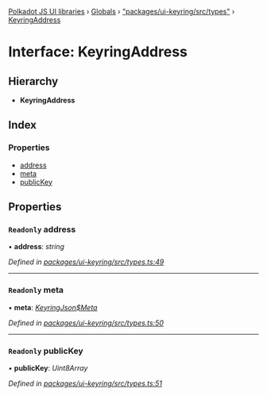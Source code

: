 [Polkadot JS UI libraries](../README.md) › [Globals](../globals.md) › ["packages/ui-keyring/src/types"](../modules/_packages_ui_keyring_src_types_.md) › [KeyringAddress](_packages_ui_keyring_src_types_.keyringaddress.md)

# Interface: KeyringAddress

## Hierarchy

* **KeyringAddress**

## Index

### Properties

* [address](_packages_ui_keyring_src_types_.keyringaddress.md#readonly-address)
* [meta](_packages_ui_keyring_src_types_.keyringaddress.md#readonly-meta)
* [publicKey](_packages_ui_keyring_src_types_.keyringaddress.md#readonly-publickey)

## Properties

### `Readonly` address

• **address**: *string*

*Defined in [packages/ui-keyring/src/types.ts:49](https://github.com/polkadot-js/ui/blob/262b8ad7/packages/ui-keyring/src/types.ts#L49)*

___

### `Readonly` meta

• **meta**: *[KeyringJson$Meta](_packages_ui_keyring_src_types_.keyringjson_meta.md)*

*Defined in [packages/ui-keyring/src/types.ts:50](https://github.com/polkadot-js/ui/blob/262b8ad7/packages/ui-keyring/src/types.ts#L50)*

___

### `Readonly` publicKey

• **publicKey**: *Uint8Array*

*Defined in [packages/ui-keyring/src/types.ts:51](https://github.com/polkadot-js/ui/blob/262b8ad7/packages/ui-keyring/src/types.ts#L51)*
